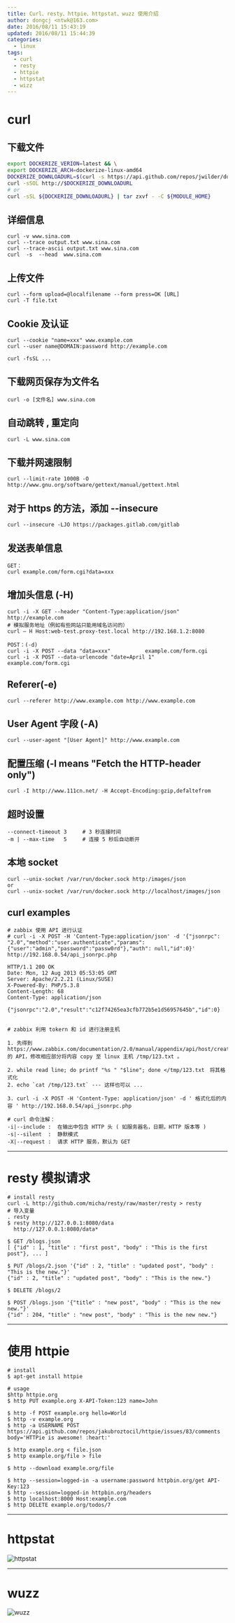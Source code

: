 ```yaml
---
title: Curl、resty、httpie、httpstat、wuzz 使用介绍
author: dongcj <ntwk@163.com>
date: 2016/08/11 15:43:19
updated: 2016/08/11 15:44:39
categories:
  - linux
tags:
  - curl
  - resty
  - httpie
  - httpstat
  - wizz
---
```



# curl
## 下载文件
```bash
export DOCKERIZE_VERION=latest && \
export DOCKERIZE_ARCH=dockerize-linux-amd64
DOCKERIZE_DOWNLOADURL=$(curl -s https://api.github.com/repos/jwilder/dockerize/releases/${DOCKERIZE_VERION} | jq -r ".assets[] | select(.name | test(\"${DOCKERIZE_ARCH}\")) | .browser_download_url")
curl -sSOL http://$DOCKERIZE_DOWNLOADURL
# or 
curl -sSL ${DOCKERIZE_DOWNLOADURL} | tar zxvf - -C ${MODULE_HOME}   
```

## 详细信息
    curl -v www.sina.com
    curl --trace output.txt www.sina.com
    curl --trace-ascii output.txt www.sina.com
    curl  -s  --head  www.sina.com


## 上传文件
    curl --form upload=@localfilename --form press=OK [URL]
    curl -T file.txt


## Cookie 及认证
    curl --cookie "name=xxx" www.example.com
    curl --user name@DOMAIN:password http://example.com

    curl -fsSL ...


## 下载网页保存为文件名
    curl -o [文件名] www.sina.com


## 自动跳转 , 重定向
    curl -L www.sina.com


## 下载并网速限制
    curl --limit-rate 1000B -O http://www.gnu.org/software/gettext/manual/gettext.html

## 对于 https 的方法，添加 --insecure
    curl --insecure -LJO https://packages.gitlab.com/gitlab

## 发送表单信息
    GET：
    curl example.com/form.cgi?data=xxx

## 增加头信息 (-H)
    curl -i -X GET --header "Content-Type:application/json" http://example.com
    # 模拟服务地址（例如有些网站只能用域名访问的）
    curl – H Host:web-test.proxy-test.local http://192.168.1.2:8080

    POST：(-d)
    curl -i -X POST --data "data=xxx"           example.com/form.cgi
    curl -i -X POST --data-urlencode "date=April 1"     example.com/form.cgi


## Referer(-e)
    curl --referer http://www.example.com http://www.example.com

## User Agent 字段 (-A)
    curl --user-agent "[User Agent]" http://www.example.com



## 配置压缩 (-I means "Fetch the HTTP-header only")
    curl -I http://www.111cn.net/ -H Accept-Encoding:gzip,defaltefrom


## 超时设置
    --connect-timeout 3     # 3 秒连接时间
    -m | --max-time   5     # 连接 5 秒后自动断开

## 本地 socket
    curl --unix-socket /var/run/docker.sock http:/images/json
    or
    curl --unix-socket /var/run/docker.sock http://localhost/images/json

## curl examples
    # zabbix 使用 API 进行认证
    # curl -i -X POST -H 'Content-Type:application/json' -d '{"jsonrpc": "2.0","method":"user.authenticate","params":{"user":"admin","password":"passw0rd"},"auth": null,"id":0}' http://192.168.0.54/api_jsonrpc.php

    HTTP/1.1 200 OK
    Date: Mon, 12 Aug 2013 05:53:05 GMT
    Server: Apache/2.2.21 (Linux/SUSE)
    X-Powered-By: PHP/5.3.8
    Content-Length: 68
    Content-Type: application/json

    {"jsonrpc":"2.0","result":"c12f74265ea3cfb772b5e1d56957645b","id":0}


    # zabbix 利用 tokern 和 id 进行注册主机

    1. 先得到 https://www.zabbix.com/documentation/2.0/manual/appendix/api/host/create 的 API，修改相应部分将内容 copy 至 linux 主机 /tmp/123.txt 。

    2. while read line; do printf "%s " "$line"; done </tmp/123.txt　将其格式化
    2. echo `cat /tmp/123.txt` --- 这样也可以 ...

    3. curl -i -X POST -H 'Content-Type: application/json' -d ' 格式化后的内容 ' http://192.168.0.54/api_jsonrpc.php

    # curl 命令注解：
    -i|--include :  在输出中包含 HTTP 头 ( 如服务器名，日期，HTTP 版本等 )
    -s|--silent  :  静默模式
    -X|--request :  请求 HTTP 服务，默认为 GET

  ---

# resty 模拟请求

    # install resty
    curl -L http://github.com/micha/resty/raw/master/resty > resty
    # 导入变量
    . resty
    $ resty http://127.0.0.1:8080/data
      http://127.0.0.1:8080/data*

    $ GET /blogs.json
    [ {"id" : 1, "title" : "first post", "body" : "This is the first post"}, ... ]

    $ PUT /blogs/2.json '{"id" : 2, "title" : "updated post", "body" : "This is the new."}'
    {"id" : 2, "title" : "updated post", "body" : "This is the new."}

    $ DELETE /blogs/2

    $ POST /blogs.json '{"title" : "new post", "body" : "This is the new new."}'
    {"id" : 204, "title" : "new post", "body" : "This is the new new."}

  ---

# 使用 httpie
    # install
    $ apt-get install httpie

    # usage
    $http httpie.org
    $ http PUT example.org X-API-Token:123 name=John

    $ http -f POST example.org hello=World
    $ http -v example.org
    $ http -a USERNAME POST https://api.github.com/repos/jakubroztocil/httpie/issues/83/comments body='HTTPie is awesome! :heart:'

    $ http example.org < file.json
    $ http example.org/file > file

    $ http --download example.org/file

    $ http --session=logged-in -a username:password httpbin.org/get API-Key:123
    $ http --session=logged-in httpbin.org/headers
    $ http localhost:8000 Host:example.com
    $ http DELETE example.org/todos/7

  ---

# httpstat
![httpstat](http://i.imgur.com/xR2OHZ4.png)

  ---

# wuzz
![wuzz](http://i.imgur.com/fdWQco8.gif)








